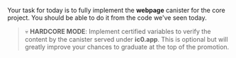 Your task for today is to fully implement the **webpage** canister for the core project. You should be able to do it from the code we've seen today.

> 💀 **HARDCORE MODE**: Implement certified variables to verify the content by the canister served under **ic0.app**. This is optional but will greatly improve your chances to graduate at the top of the promotion.

